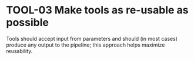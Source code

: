# TOOL-03 Make tools as re-usable as possible
Tools should accept input from parameters and should (in most cases) produce any output to the pipeline; this approach helps maximize reusability.

